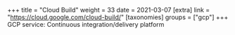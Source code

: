 +++
title = "Cloud Build"
weight = 33
date = 2021-03-07
[extra]
link = "https://cloud.google.com/cloud-build/"
[taxonomies]
groups = ["gcp"]
+++
GCP service: Continuous integration/delivery platform

